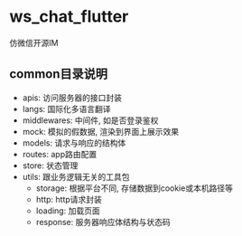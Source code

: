 # ws_chat_flutter
仿微信开源IM

## common目录说明
- apis: 访问服务器的接口封装
- langs: 国际化多语言翻译
- middlewares: 中间件, 如是否登录鉴权
- mock: 模拟的假数据, 渲染到界面上展示效果
- models: 请求与响应的结构体
- routes: app路由配置
- store: 状态管理
- utils: 跟业务逻辑无关的工具包
    - storage: 根据平台不同, 存储数据到cookie或本机路径等
    - http: http请求封装
    - loading: 加载页面
    - response: 服务器响应体结构与状态码
